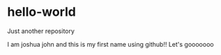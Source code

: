 # hello-world
Just another repository

I am joshua john and this is my first name using github!! Let's gooooooo
